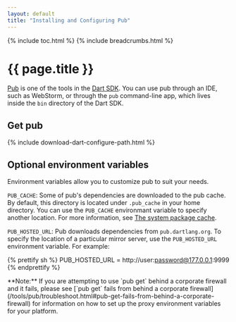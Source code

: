 ```yaml
---
layout: default
title: "Installing and Configuring Pub"
---
```


{% include toc.html %}
{% include breadcrumbs.html %}

# {{ page.title }}

[Pub](/tools/pub/) is one of the tools in the [Dart SDK](/tools/sdk/).
You can use pub through an IDE, such as WebStorm, or through the
`pub` command-line app, which lives inside the `bin` directory of the Dart SDK.

## Get pub

{% include download-dart-configure-path.html %}

## Optional environment variables

Environment variables allow you to customize pub to suit your needs.

`PUB_CACHE`:
Some of pub's dependencies are downloaded to the pub cache.
By default, this directory is located under `.pub_cache`
in your home directory. You can use the `PUB_CACHE` environmant
variable to specify another location. For more information, see
[The system package cache](/tools/pub/cmd/pub-get.html).

`PUB_HOSTED_URL`:
Pub downloads dependencies from `pub.dartlang.org`. To specify the
location of a particular mirror server,
use the `PUB_HOSTED_URL` environment variable. For example:

{% prettify sh %}
PUB_HOSTED_URL = http://user:password@177.0.0.1:9999
{% endprettify %}

<aside class="alert alert-info" markdown="1">
**Note:**
If you are attempting to use `pub get` behind a corporate firewall
and it fails, please see
[`pub get` fails from behind a corporate firewall](/tools/pub/troubleshoot.html#pub-get-fails-from-behind-a-corporate-firewall)
for information on how to set up the proxy environment variables for
your platform.
</aside>
